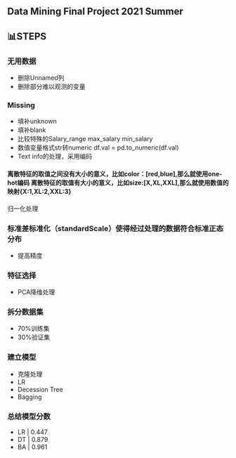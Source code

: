 ## Data Mining Final Project 2021 Summer

## 📊STEPS

### 无用数据
* 删除Unnamed列
* 删除部分难以观测的变量
### Missing
* 填补unknown
* 填补blank
* 比较特殊的Salary_range
max_salary
min_salary
* 数值变量格式str转numeric
df.val = pd.to_numeric(df.val)
*  Text info的处理，采用编码
#### 离散特征的取值之间没有大小的意义，比如color：[red,blue],那么就使用one-hot编码 离散特征的取值有大小的意义，比如size:[X,XL,XXL],那么就使用数值的映射{X:1,XL:2,XXL:3}
归一化处理
### 标准差标准化（standardScale）使得经过处理的数据符合标准正态分布
* 提高精度
### 特征选择
* PCA降维处理
### 拆分数据集
* 70%训练集
* 30%验证集
### 建立模型
* 克隆处理
* LR
* Decession Tree
* Bagging
### 总结模型分数
* LR | 0.447
* DT | 0.879
* BA | 0.961

